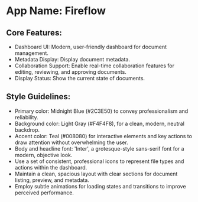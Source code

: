 # **App Name**: Fireflow

## Core Features:

- Dashboard UI: Modern, user-friendly dashboard for document management.
- Metadata Display: Display document metadata.
- Collaboration Support: Enable real-time collaboration features for editing, reviewing, and approving documents.
- Display Status: Show the current state of documents.

## Style Guidelines:

- Primary color: Midnight Blue (#2C3E50) to convey professionalism and reliability.
- Background color: Light Gray (#F4F4F8), for a clean, modern, neutral backdrop.
- Accent color: Teal (#008080) for interactive elements and key actions to draw attention without overwhelming the user.
- Body and headline font: 'Inter', a grotesque-style sans-serif font for a modern, objective look.
- Use a set of consistent, professional icons to represent file types and actions within the dashboard.
- Maintain a clean, spacious layout with clear sections for document listing, preview, and metadata.
- Employ subtle animations for loading states and transitions to improve perceived performance.